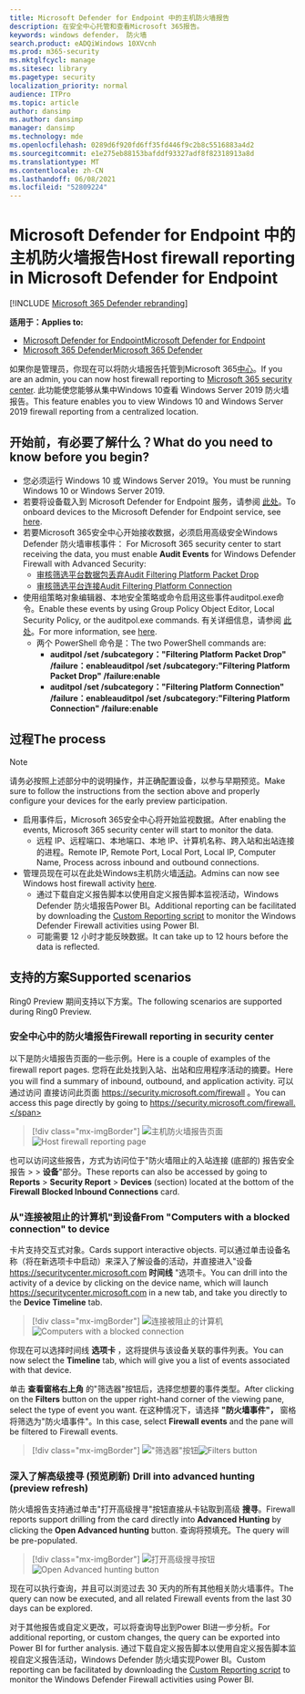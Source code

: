```yaml
---
title: Microsoft Defender for Endpoint 中的主机防火墙报告
description: 在安全中心托管和查看Microsoft 365报告。
keywords: windows defender， 防火墙
search.product: eADQiWindows 10XVcnh
ms.prod: m365-security
ms.mktglfcycl: manage
ms.sitesec: library
ms.pagetype: security
localization_priority: normal
audience: ITPro
ms.topic: article
author: dansimp
ms.author: dansimp
manager: dansimp
ms.technology: mde
ms.openlocfilehash: 0289d6f920fd6ff35fd446f9c2b8c5516883a4d2
ms.sourcegitcommit: e1e275eb88153bafddf93327adf8f82318913a8d
ms.translationtype: MT
ms.contentlocale: zh-CN
ms.lasthandoff: 06/08/2021
ms.locfileid: "52809224"
---
```

# <a name="host-firewall-reporting-in-microsoft-defender-for-endpoint"></a><span data-ttu-id="dd2bd-104">Microsoft Defender for Endpoint 中的主机防火墙报告</span><span class="sxs-lookup"><span data-stu-id="dd2bd-104">Host firewall reporting in Microsoft Defender for Endpoint</span></span>

[!INCLUDE [Microsoft 365 Defender rebranding](../../includes/microsoft-defender.md)]

<span data-ttu-id="dd2bd-105">**适用于：**</span><span class="sxs-lookup"><span data-stu-id="dd2bd-105">**Applies to:**</span></span>
- [<span data-ttu-id="dd2bd-106">Microsoft Defender for Endpoint</span><span class="sxs-lookup"><span data-stu-id="dd2bd-106">Microsoft Defender for Endpoint</span></span>](https://go.microsoft.com/fwlink/p/?linkid=2154037)
- [<span data-ttu-id="dd2bd-107">Microsoft 365 Defender</span><span class="sxs-lookup"><span data-stu-id="dd2bd-107">Microsoft 365 Defender</span></span>](https://go.microsoft.com/fwlink/?linkid=2118804)

<span data-ttu-id="dd2bd-108">如果你是管理员，你现在可以将防火墙报告托管到Microsoft 365[中心](https://security.microsoft.com)。</span><span class="sxs-lookup"><span data-stu-id="dd2bd-108">If you are an admin, you can now host firewall reporting to [Microsoft 365 security center](https://security.microsoft.com).</span></span> <span data-ttu-id="dd2bd-109">此功能使您能够从集中Windows 10查看 Windows Server 2019 防火墙报告。</span><span class="sxs-lookup"><span data-stu-id="dd2bd-109">This feature enables you to view Windows 10 and Windows Server 2019 firewall reporting from a centralized location.</span></span> 

## <a name="what-do-you-need-to-know-before-you-begin"></a><span data-ttu-id="dd2bd-110">开始前，有必要了解什么？</span><span class="sxs-lookup"><span data-stu-id="dd2bd-110">What do you need to know before you begin?</span></span> 

- <span data-ttu-id="dd2bd-111">您必须运行 Windows 10 或 Windows Server 2019。</span><span class="sxs-lookup"><span data-stu-id="dd2bd-111">You must be running Windows 10 or Windows Server 2019.</span></span>
- <span data-ttu-id="dd2bd-112">若要将设备载入到 Microsoft Defender for Endpoint 服务，请参阅 [此处](onboard-configure.md)。</span><span class="sxs-lookup"><span data-stu-id="dd2bd-112">To onboard devices to the Microsoft Defender for Endpoint service, see [here](onboard-configure.md).</span></span> 
- <span data-ttu-id="dd2bd-113">若要Microsoft 365安全中心开始接收数据，必须启用高级安全Windows Defender 防火墙审核事件： </span><span class="sxs-lookup"><span data-stu-id="dd2bd-113">For Microsoft 365 security center to start receiving the data, you must enable **Audit Events** for Windows Defender Firewall with Advanced Security:</span></span> 
    - [<span data-ttu-id="dd2bd-114">审核筛选平台数据包丢弃</span><span class="sxs-lookup"><span data-stu-id="dd2bd-114">Audit Filtering Platform Packet Drop</span></span>](/windows/security/threat-protection/auditing/audit-filtering-platform-packet-drop)
    - [<span data-ttu-id="dd2bd-115">审核筛选平台连接</span><span class="sxs-lookup"><span data-stu-id="dd2bd-115">Audit Filtering Platform Connection</span></span>](/windows/security/threat-protection/auditing/audit-filtering-platform-connection) 
- <span data-ttu-id="dd2bd-116">使用组策略对象编辑器、本地安全策略或命令启用这些事件auditpol.exe命令。</span><span class="sxs-lookup"><span data-stu-id="dd2bd-116">Enable these events by using Group Policy Object Editor, Local Security Policy, or the auditpol.exe commands.</span></span> <span data-ttu-id="dd2bd-117">有关详细信息，请参阅 [此处](/windows/win32/fwp/auditing-and-logging)。</span><span class="sxs-lookup"><span data-stu-id="dd2bd-117">For more information, see [here](/windows/win32/fwp/auditing-and-logging).</span></span> 
    - <span data-ttu-id="dd2bd-118">两个 PowerShell 命令是：</span><span class="sxs-lookup"><span data-stu-id="dd2bd-118">The two PowerShell commands are:</span></span>
        - <span data-ttu-id="dd2bd-119">**auditpol /set /subcategory："Filtering Platform Packet Drop" /failure：enable**</span><span class="sxs-lookup"><span data-stu-id="dd2bd-119">**auditpol /set /subcategory:"Filtering Platform Packet Drop" /failure:enable**</span></span> 
        - <span data-ttu-id="dd2bd-120">**auditpol /set /subcategory："Filtering Platform Connection" /failure：enable**</span><span class="sxs-lookup"><span data-stu-id="dd2bd-120">**auditpol /set /subcategory:"Filtering Platform Connection" /failure:enable**</span></span> 

## <a name="the-process"></a><span data-ttu-id="dd2bd-121">过程</span><span class="sxs-lookup"><span data-stu-id="dd2bd-121">The process</span></span>
> [!NOTE]
> <span data-ttu-id="dd2bd-122">请务必按照上述部分中的说明操作，并正确配置设备，以参与早期预览。</span><span class="sxs-lookup"><span data-stu-id="dd2bd-122">Make sure to follow the instructions from the section above and properly configure your devices for the early preview participation.</span></span>

- <span data-ttu-id="dd2bd-123">启用事件后，Microsoft 365安全中心将开始监视数据。</span><span class="sxs-lookup"><span data-stu-id="dd2bd-123">After enabling the events, Microsoft 365 security center will start to monitor the data.</span></span>
    - <span data-ttu-id="dd2bd-124">远程 IP、远程端口、本地端口、本地 IP、计算机名称、跨入站和出站连接的进程。</span><span class="sxs-lookup"><span data-stu-id="dd2bd-124">Remote IP, Remote Port, Local Port, Local IP, Computer Name, Process across inbound and outbound connections.</span></span>
- <span data-ttu-id="dd2bd-125">管理员现在可以在此处Windows主机防火墙[活动](https://security.microsoft.com/firewall)。</span><span class="sxs-lookup"><span data-stu-id="dd2bd-125">Admins can now see Windows host firewall activity [here](https://security.microsoft.com/firewall).</span></span>
    - <span data-ttu-id="dd2bd-126">通过下载自定义报告脚本以使用自定义报告[](https://github.com/microsoft/MDATP-PowerBI-Templates/tree/master/Firewall)脚本监视活动，Windows Defender 防火墙报告Power BI。</span><span class="sxs-lookup"><span data-stu-id="dd2bd-126">Additional reporting can be facilitated by downloading the [Custom Reporting script](https://github.com/microsoft/MDATP-PowerBI-Templates/tree/master/Firewall) to monitor the Windows Defender Firewall activities using Power BI.</span></span> 
    - <span data-ttu-id="dd2bd-127">可能需要 12 小时才能反映数据。</span><span class="sxs-lookup"><span data-stu-id="dd2bd-127">It can take up to 12 hours before the data is reflected.</span></span>

## <a name="supported-scenarios"></a><span data-ttu-id="dd2bd-128">支持的方案</span><span class="sxs-lookup"><span data-stu-id="dd2bd-128">Supported scenarios</span></span>
<span data-ttu-id="dd2bd-129">Ring0 Preview 期间支持以下方案。</span><span class="sxs-lookup"><span data-stu-id="dd2bd-129">The following scenarios are supported during Ring0 Preview.</span></span> 

### <a name="firewall-reporting-in-security-center"></a><span data-ttu-id="dd2bd-130">安全中心中的防火墙报告</span><span class="sxs-lookup"><span data-stu-id="dd2bd-130">Firewall reporting in security center</span></span>

<span data-ttu-id="dd2bd-131">以下是防火墙报告页面的一些示例。</span><span class="sxs-lookup"><span data-stu-id="dd2bd-131">Here is a couple of examples of the firewall report pages.</span></span> <span data-ttu-id="dd2bd-132">您将在此处找到入站、出站和应用程序活动的摘要。</span><span class="sxs-lookup"><span data-stu-id="dd2bd-132">Here you will find a summary of inbound, outbound, and application activity.</span></span> <span data-ttu-id="dd2bd-133">可以通过访问 直接访问此页面 https://security.microsoft.com/firewall 。</span><span class="sxs-lookup"><span data-stu-id="dd2bd-133">You can access this page directly by going to https://security.microsoft.com/firewall.</span></span> 

> [!div class="mx-imgBorder"]
> <span data-ttu-id="dd2bd-134">![主机防火墙报告页面](\images\host-firewall-reporting-page.png)</span><span class="sxs-lookup"><span data-stu-id="dd2bd-134">![Host firewall reporting page](\images\host-firewall-reporting-page.png)</span></span>

<span data-ttu-id="dd2bd-135">也可以访问这些报告，方式为访问位于"防火墙阻止的入站连接 (底部的) 报告安全报告  >    >  **设备**"部分。</span><span class="sxs-lookup"><span data-stu-id="dd2bd-135">These reports can also be accessed by going to **Reports** > **Security Report** > **Devices** (section) located at the bottom of the **Firewall Blocked Inbound Connections** card.</span></span>

### <a name="from-computers-with-a-blocked-connection-to-device"></a><span data-ttu-id="dd2bd-136">从"连接被阻止的计算机"到设备</span><span class="sxs-lookup"><span data-stu-id="dd2bd-136">From "Computers with a blocked connection" to device</span></span>

<span data-ttu-id="dd2bd-137">卡片支持交互式对象。</span><span class="sxs-lookup"><span data-stu-id="dd2bd-137">Cards support interactive objects.</span></span> <span data-ttu-id="dd2bd-138">可以通过单击设备名称（将在新选项卡中启动）来深入了解设备的活动，并直接进入"设备 https://securitycenter.microsoft.com **时间线** "选项卡。</span><span class="sxs-lookup"><span data-stu-id="dd2bd-138">You can drill into the activity of a device by clicking on the device name, which will launch https://securitycenter.microsoft.com in a new tab, and take you directly to the **Device Timeline** tab.</span></span> 

> [!div class="mx-imgBorder"]
> <span data-ttu-id="dd2bd-139">![连接被阻止的计算机](\images\firewall-reporting-blocked-connection.png)</span><span class="sxs-lookup"><span data-stu-id="dd2bd-139">![Computers with a blocked connection](\images\firewall-reporting-blocked-connection.png)</span></span>

<span data-ttu-id="dd2bd-140">你现在可以选择时间线 **选项卡** ，这将提供与该设备关联的事件列表。</span><span class="sxs-lookup"><span data-stu-id="dd2bd-140">You can now select the **Timeline** tab, which will give you a list of events associated with that device.</span></span> 

<span data-ttu-id="dd2bd-141">单击 **查看窗格右上角** 的"筛选器"按钮后，选择您想要的事件类型。</span><span class="sxs-lookup"><span data-stu-id="dd2bd-141">After clicking on the **Filters** button on the upper right-hand corner of the viewing pane, select the type of event you want.</span></span> <span data-ttu-id="dd2bd-142">在这种情况下，请选择 **"防火墙事件"，** 窗格将筛选为"防火墙事件"。</span><span class="sxs-lookup"><span data-stu-id="dd2bd-142">In this case, select **Firewall events** and the pane will be filtered to Firewall events.</span></span> 

> [!div class="mx-imgBorder"]
> <span data-ttu-id="dd2bd-143">!["筛选器"按钮](\images\firewall-reporting-filters-button.png)</span><span class="sxs-lookup"><span data-stu-id="dd2bd-143">![Filters button](\images\firewall-reporting-filters-button.png)</span></span>

### <a name="drill-into-advanced-hunting-preview-refresh"></a><span data-ttu-id="dd2bd-144">深入了解高级搜寻 (预览刷新) </span><span class="sxs-lookup"><span data-stu-id="dd2bd-144">Drill into advanced hunting (preview refresh)</span></span>

<span data-ttu-id="dd2bd-145">防火墙报告支持通过单击"打开高级搜寻"按钮直接从卡钻取到高级 **搜寻**。</span><span class="sxs-lookup"><span data-stu-id="dd2bd-145">Firewall reports support drilling from the card directly into **Advanced Hunting** by clicking the **Open Advanced hunting** button.</span></span> <span data-ttu-id="dd2bd-146">查询将预填充。</span><span class="sxs-lookup"><span data-stu-id="dd2bd-146">The query will be pre-populated.</span></span> 

> [!div class="mx-imgBorder"]
> <span data-ttu-id="dd2bd-147">![打开高级搜寻按钮](\images\firewall-reporting-advanced-hunting.png)</span><span class="sxs-lookup"><span data-stu-id="dd2bd-147">![Open Advanced hunting button](\images\firewall-reporting-advanced-hunting.png)</span></span>

<span data-ttu-id="dd2bd-148">现在可以执行查询，并且可以浏览过去 30 天内的所有其他相关防火墙事件。</span><span class="sxs-lookup"><span data-stu-id="dd2bd-148">The query can now be executed, and all related Firewall events from the last 30 days can be explored.</span></span> 

<span data-ttu-id="dd2bd-149">对于其他报告或自定义更改，可以将查询导出到Power BI进一步分析。</span><span class="sxs-lookup"><span data-stu-id="dd2bd-149">For additional reporting, or custom changes, the query can be exported into Power BI for further analysis.</span></span> <span data-ttu-id="dd2bd-150">通过下载自定义报告脚本以使用自定义报告[](https://github.com/microsoft/MDATP-PowerBI-Templates/tree/master/Firewall)脚本监视自定义报告活动，Windows Defender 防火墙实现Power BI。</span><span class="sxs-lookup"><span data-stu-id="dd2bd-150">Custom reporting can be facilitated by downloading the [Custom Reporting script](https://github.com/microsoft/MDATP-PowerBI-Templates/tree/master/Firewall) to monitor the Windows Defender Firewall activities using Power BI.</span></span> 

 